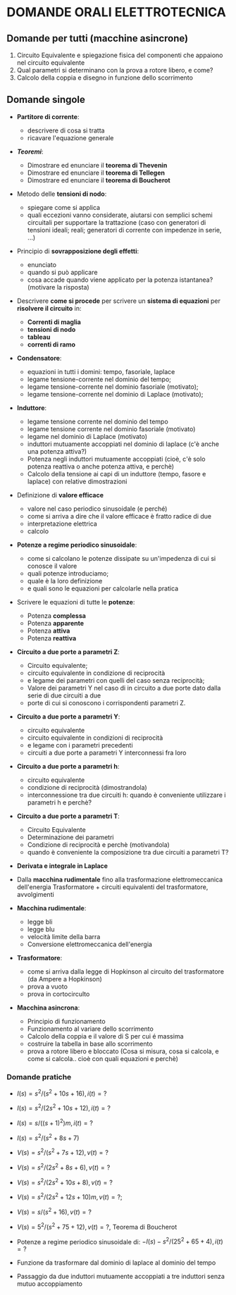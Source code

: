 # DOMANDE ORALI ELETTROTECNICA

## Domande per tutti (macchine asincrone)

1. Circuito Equivalente e spiegazione fisica del componenti che appaiono nel circuito equivalente 
2. Qual parametri si determinano con la prova a rotore libero, e come?
3. Calcolo della coppia e disegno in funzione dello scorrimento

## Domande singole


- __Partitore di corrente__: 
  - descrivere di cosa si tratta
  - ricavare l'equazione generale

- ___Teoremi___:
  - Dimostrare ed enunciare il __teorema di Thevenin__
  - Dimostrare ed enunciare il __teorema di Tellegen__
  - Dimostrare ed enunciare il __teorema di Boucherot__


- Metodo delle __tensioni di nodo__: 
  - spiegare come si applica
  - quali eccezioni vanno considerate, aiutarsi con semplici schemi circuitali per supportare la trattazione (caso con generatori di tensioni ideali; reali; generatori di corrente con impedenze in serie, ...)


- Principio di __sovrapposizione degli effetti__: 
    - enunciato 
    - quando si può applicare
    - cosa accade quando viene applicato per la potenza istantanea? (motivare la risposta) 

  
- Descrivere __come si procede__ per scrivere un __sistema di equazioni__ per __risolvere il circuito__ in:
  - __Correnti di maglia__
  - __tensioni di nodo__
  - __tableau__
  - __correnti di ramo__


- __Condensatore__: 
  - equazioni in tutti i domini: tempo, fasoriale, laplace
  - legame tensione-corrente nel dominio del tempo; 
  - legame tensione-corrente nel dominio fasoriale (motivato); 
  - legame tensione-corrente nel dominio di Laplace (motivato);

- __Induttore__:
  - legame tensione corrente nel dominio del tempo 
  - legame tensione corrente nel dominio fasoriale (motivato) 
  - legame nel dominio di Laplace (motivato)
  - induttori mutuamente accoppiati nel dominio di laplace (c'è anche una potenza attiva?)
  -  Potenza negli induttori mutuamente accoppiati (cioè, c'è solo potenza reattiva o anche potenza attiva, e perchè)
  -  Calcolo della tensione ai capi di un induttore (tempo, fasore e laplace) con relative dimostrazioni


- Definizione di __valore efficace__ 
  - valore nel caso periodico sinusoidale (e perché)
  - come si arriva a dire che il valore efficace è fratto radice di due
  - interpretazione elettrica
  - calcolo


- __Potenze a regime periodico sinusoidale__: 
	- come si calcolano le potenze dissipate su un'impedenza di cui si conosce il valore
	- quali potenze introduciamo;
    - quale è la loro definizione
    - e quali sono le equazioni per calcolarle nella pratica


- Scrivere le equazioni di tutte le __potenze__:
  - Potenza __complessa__
  - Potenza __apparente__ 
  - Potenza __attiva__
  - Potenza __reattiva__
  

- __Circuito a due porte a parametri Z__: 
    - Circuito equivalente; 
    - circuito equivalente in condizione di reciprocità 
    - e legame dei parametri con quelli del caso senza reciprocità; 
    - Valore dei parametri Y nel caso di in circuito a due porte dato dalla serie di due circuiti a due
    - porte di cui si conoscono i corrispondenti parametri Z.
   
- __Circuito a due porte a parametri Y__: 
    - circuito equivalente
    - circuito equivalente in condizioni di reciprocità 
    - e legame con i parametri precedenti
    - circuiti a due porte a parametri Y interconnessi fra loro

  
- __Circuito a due porte a parametri h__:
	- circuito equivalente 
    - condizione di reciprocità (dimostrandola)
    - interconnessione tra due circuiti h: quando è conveniente utilizzare i parametri h e perchè?

- __Circuito a due porte a parametri T__: 
    - Circuito Equivalente
    - Determinazione dei parametri
    - Condizione di reciprocità e perchè (motivandola)
    - quando è conveniente la composizione tra due circuiti a parametri T? 


- __Derivata e integrale in Laplace__


- Dalla __macchina rudimentale__ fino alla trasformazione elettromeccanica dell'energia Trasformatore + circuiti equivalenti del trasformatore, avvolgimenti

- __Macchina rudimentale__: 
  - legge bli
  - legge blu
  - velocità limite della barra
  - Conversione elettromeccanica dell'energia

- __Trasformatore__: 
  - come si arriva dalla legge di Hopkinson al circuito del trasformatore (da Ampere a Hopkinson)
  - prova a vuoto 
  - prova in cortocirculto
  
- __Macchina asincrona__:
  - Principio di funzionamento
  - Funzionamento al variare dello scorrimento
  - Calcolo della coppia e il valore di S per cui é massima
  - costruire la tabella in base allo scorrimento
  - prova a rotore libero e bloccato (Cosa si misura, cosa si calcola, e come si calcola.. cioè con quali equazioni e perchè)


### Domande pratiche


- $I(s) = s^2 / (s^2+10s+16), i(t)=?$
  
- $I(s) = s^2/(2s^2+10s+12), i(t) = ?$

- $I(s) = s/((s+1)^2)m, i(t) = ?$

- $I(s) = s^2 / (s^2 + 8s + 7)$

- $V(s) = s^2 / (s^2+7s+12), v(t) =?$

- $V(s) = s^2/(2s^2 + 8s + 6), v(t) = ?$

- $V(s) = s^2 / (2s^2 + 10s + 8), v(t) = ?$

- $V(s) = s^2/(2s^2+12s+10)m, v(t) = ?;$

- $V(s) = s/(s^2+16), v(t) = ?$
  
- $V(s) = 5^2/(s^2+75+12), v(t) = ?$, Teorema di Boucherot

- Potenze a regime periodico sinusoidale di: $-I(s) - s^2/(25^2+65+4), i(t) = ?$


- Funzione da trasformare dal dominio di laplace al dominio del tempo
  
- Passaggio da due induttori mutuamente accoppiati a tre induttori senza mutuo accoppiamento
